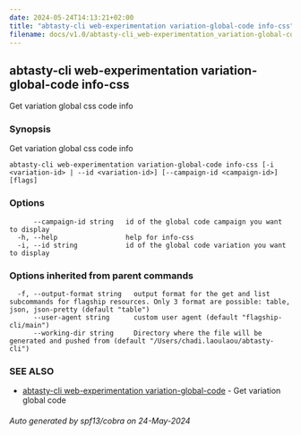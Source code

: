 ```yaml
---
date: 2024-05-24T14:13:21+02:00
title: "abtasty-cli web-experimentation variation-global-code info-css"
filename: docs/v1.0/abtasty-cli_web-experimentation_variation-global-code_info-css.md
---
```

## abtasty-cli web-experimentation variation-global-code info-css

Get variation global css code info

### Synopsis

Get variation global css code info 

```
abtasty-cli web-experimentation variation-global-code info-css [-i <variation-id> | --id <variation-id>] [--campaign-id <campaign-id>] [flags]
```

### Options

```
      --campaign-id string   id of the global code campaign you want to display
  -h, --help                 help for info-css
  -i, --id string            id of the global code variation you want to display
```

### Options inherited from parent commands

```
  -f, --output-format string   output format for the get and list subcommands for flagship resources. Only 3 format are possible: table, json, json-pretty (default "table")
      --user-agent string      custom user agent (default "flagship-cli/main")
      --working-dir string     Directory where the file will be generated and pushed from (default "/Users/chadi.laoulaou/abtasty-cli")
```

### SEE ALSO

* [abtasty-cli web-experimentation variation-global-code](/docs/v1.0/abtasty-cli_web-experimentation_variation-global-code.md)	 - Get variation global code

###### Auto generated by spf13/cobra on 24-May-2024
